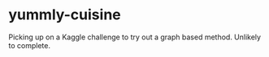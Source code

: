 # yummly-cuisine
Picking up on a Kaggle challenge to try out a graph based method.  Unlikely to complete.
